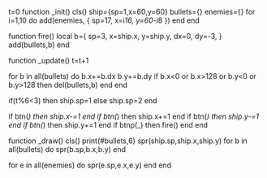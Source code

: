 t=0
function _init()
 cls()
 ship={sp=1,x=60,y=60}
 bullets={}
 enemies={}
 for i=1,10 do
  add(enemies, {
   sp=17,
   x=i*16,
   y=60-i*8
  })
 end
end

function fire()
 local b={
  sp=3,
  x=ship.x,
  y=ship.y,
  dx=0,
  dy=-3,
 }
 add(bullets,b)
end

function _update()
 t=t+1
 
 for b in all(bullets) do
  b.x+=b.dx
  b.y+=b.dy
  if b.x<0 or b.x>128 or
   b.y<0 or b.y>128 then
   del(bullets,b)
  end
 end
 
 if(t%6<3) then
  ship.sp=1
 else
  ship.sp=2
 end
 
 if btn(_) then ship.x-=1 end
 if btn(_) then ship.x+=1 end
 if btn(_) then ship.y-=1 end
 if btn(_) then ship.y+=1 end
 if btnp(_) then fire() end
end

function _draw()
 cls()
 print(#bullets,6)
 spr(ship.sp,ship.x,ship.y)
 for b in all(bullets) do
  spr(b.sp,b.x,b.y)
 end
 
 for e in all(enemies) do
  spr(e.sp,e.x,e.y)
 end
end


